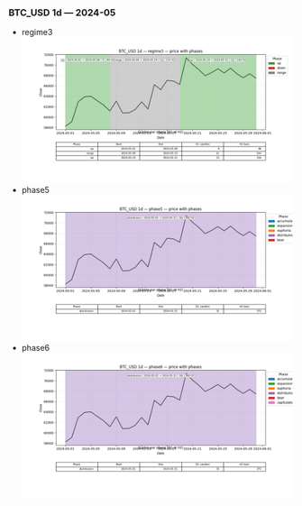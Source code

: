 ### BTC_USD 1d — 2024-05

- regime3
![BTC_USD_1d_regime3_2024-05_phase_price.png](outputs/fourier/phase_monthly/BTC_USD/1d/2024/2024-05/BTC_USD_1d_regime3_2024-05_phase_price.png)
- phase5
![BTC_USD_1d_phase5_2024-05_phase_price.png](outputs/fourier/phase_monthly/BTC_USD/1d/2024/2024-05/BTC_USD_1d_phase5_2024-05_phase_price.png)
- phase6
![BTC_USD_1d_phase6_2024-05_phase_price.png](outputs/fourier/phase_monthly/BTC_USD/1d/2024/2024-05/BTC_USD_1d_phase6_2024-05_phase_price.png)